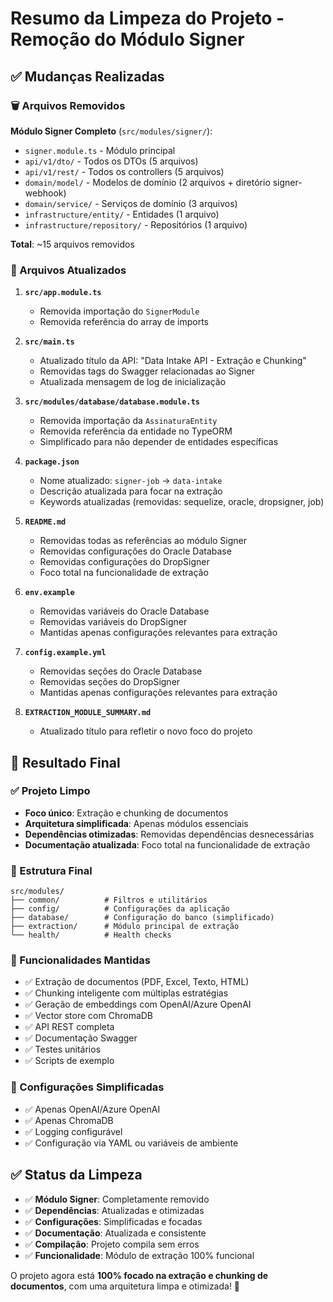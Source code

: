 # Resumo da Limpeza do Projeto - Remoção do Módulo Signer

## ✅ Mudanças Realizadas

### 🗑️ Arquivos Removidos

**Módulo Signer Completo** (`src/modules/signer/`):
- `signer.module.ts` - Módulo principal
- `api/v1/dto/` - Todos os DTOs (5 arquivos)
- `api/v1/rest/` - Todos os controllers (5 arquivos)
- `domain/model/` - Modelos de domínio (2 arquivos + diretório signer-webhook)
- `domain/service/` - Serviços de domínio (3 arquivos)
- `infrastructure/entity/` - Entidades (1 arquivo)
- `infrastructure/repository/` - Repositórios (1 arquivo)

**Total**: ~15 arquivos removidos

### 🔧 Arquivos Atualizados

1. **`src/app.module.ts`**
   - Removida importação do `SignerModule`
   - Removida referência do array de imports

2. **`src/main.ts`**
   - Atualizado título da API: "Data Intake API - Extração e Chunking"
   - Removidas tags do Swagger relacionadas ao Signer
   - Atualizada mensagem de log de inicialização

3. **`src/modules/database/database.module.ts`**
   - Removida importação da `AssinaturaEntity`
   - Removida referência da entidade no TypeORM
   - Simplificado para não depender de entidades específicas

4. **`package.json`**
   - Nome atualizado: `signer-job` → `data-intake`
   - Descrição atualizada para focar na extração
   - Keywords atualizadas (removidas: sequelize, oracle, dropsigner, job)

5. **`README.md`**
   - Removidas todas as referências ao módulo Signer
   - Removidas configurações do Oracle Database
   - Removidas configurações do DropSigner
   - Foco total na funcionalidade de extração

6. **`env.example`**
   - Removidas variáveis do Oracle Database
   - Removidas variáveis do DropSigner
   - Mantidas apenas configurações relevantes para extração

7. **`config.example.yml`**
   - Removidas seções do Oracle Database
   - Removidas seções do DropSigner
   - Mantidas apenas configurações relevantes para extração

8. **`EXTRACTION_MODULE_SUMMARY.md`**
   - Atualizado título para refletir o novo foco do projeto

## 🎯 Resultado Final

### ✅ Projeto Limpo
- **Foco único**: Extração e chunking de documentos
- **Arquitetura simplificada**: Apenas módulos essenciais
- **Dependências otimizadas**: Removidas dependências desnecessárias
- **Documentação atualizada**: Foco total na funcionalidade de extração

### 📁 Estrutura Final
```
src/modules/
├── common/          # Filtros e utilitários
├── config/          # Configurações da aplicação
├── database/        # Configuração do banco (simplificado)
├── extraction/      # Módulo principal de extração
└── health/          # Health checks
```

### 🚀 Funcionalidades Mantidas
- ✅ Extração de documentos (PDF, Excel, Texto, HTML)
- ✅ Chunking inteligente com múltiplas estratégias
- ✅ Geração de embeddings com OpenAI/Azure OpenAI
- ✅ Vector store com ChromaDB
- ✅ API REST completa
- ✅ Documentação Swagger
- ✅ Testes unitários
- ✅ Scripts de exemplo

### 🔧 Configurações Simplificadas
- ✅ Apenas OpenAI/Azure OpenAI
- ✅ Apenas ChromaDB
- ✅ Logging configurável
- ✅ Configuração via YAML ou variáveis de ambiente

## ✅ Status da Limpeza

- ✅ **Módulo Signer**: Completamente removido
- ✅ **Dependências**: Atualizadas e otimizadas
- ✅ **Configurações**: Simplificadas e focadas
- ✅ **Documentação**: Atualizada e consistente
- ✅ **Compilação**: Projeto compila sem erros
- ✅ **Funcionalidade**: Módulo de extração 100% funcional

O projeto agora está **100% focado na extração e chunking de documentos**, com uma arquitetura limpa e otimizada! 🎉 